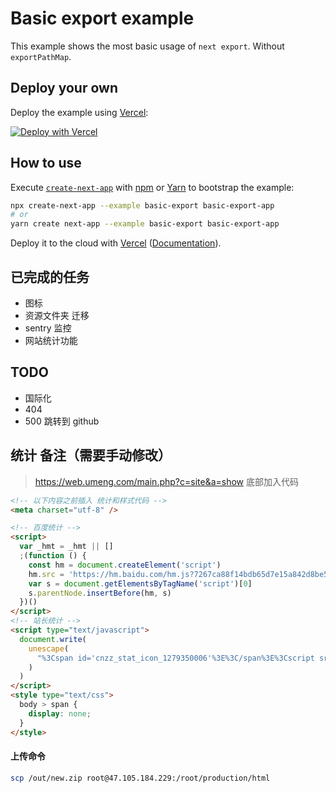 # Basic export example

This example shows the most basic usage of `next export`. Without `exportPathMap`.

## Deploy your own

Deploy the example using [Vercel](https://vercel.com):

[![Deploy with Vercel](https://vercel.com/button)](https://vercel.com/import/project?template=https://github.com/vercel/next.js/tree/canary/examples/basic-export)

## How to use

Execute [`create-next-app`](https://github.com/vercel/next.js/tree/canary/packages/create-next-app) with [npm](https://docs.npmjs.com/cli/init) or [Yarn](https://yarnpkg.com/lang/en/docs/cli/create/) to bootstrap the example:

```bash
npx create-next-app --example basic-export basic-export-app
# or
yarn create next-app --example basic-export basic-export-app
```

Deploy it to the cloud with [Vercel](https://vercel.com/import?filter=next.js&utm_source=github&utm_medium=readme&utm_campaign=next-example) ([Documentation](https://nextjs.org/docs/deployment)).

## 已完成的任务

- 图标
- 资源文件夹 迁移
- sentry 监控
- 网站统计功能

## TODO

- 国际化
- 404
- 500
  跳转到 github

## 统计 备注（需要手动修改）

> https://web.umeng.com/main.php?c=site&a=show
> 底部加入代码

```html
<!-- 以下内容之前插入 统计和样式代码 -->
<meta charset="utf-8" />

<!-- 百度统计 -->
<script>
  var _hmt = _hmt || []
  ;(function () {
    const hm = document.createElement('script')
    hm.src = 'https://hm.baidu.com/hm.js?7267ca88f14bdb65d7e15a842d8be5e5'
    var s = document.getElementsByTagName('script')[0]
    s.parentNode.insertBefore(hm, s)
  })()
</script>
<!-- 站长统计 -->
<script type="text/javascript">
  document.write(
    unescape(
      "%3Cspan id='cnzz_stat_icon_1279350006'%3E%3C/span%3E%3Cscript src='https://s9.cnzz.com/stat.php%3Fid%3D1279350006' type='text/javascript'%3E%3C/script%3E"
    )
  )
</script>
<style type="text/css">
  body > span {
    display: none;
  }
</style>
```

#### 上传命令

```bash
scp /out/new.zip root@47.105.184.229:/root/production/html
```
